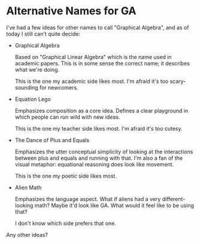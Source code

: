 # Alternative Names for GA

I've had a few ideas for other names to call "Graphical Algebra",
and as of today I still can't quite decide:

- Graphical Algebra

  Based on "Graphical Linear Algebra" which is the name used in academic papers.
  This is in some sense the correct name; it describes what we're doing.

  This is the one my academic side likes most.
  I'm afraid it's too scary-sounding for newcomers.

- Equation Lego

  Emphasizes composition as a core idea.
  Defines a clear playground in which people can run wild with new ideas.

  This is the one my teacher side likes most.
  I'm afraid it's too cutesy.

- The Dance of Plus and Equals

  Emphasizes the utter conceptual simplicity of looking at the interactions between plus and equals
  and running with that.
  I'm also a fan of the visual metaphor: equational reasoning does look like movement.

  This is the one my poetic side likes most.

- Alien Math

  Emphasizes the language aspect.
  What if aliens had a very different-looking math? Maybe it'd look like GA.
  What would it feel like to be using that?

  I don't know which side prefers that one.

Any other ideas?
